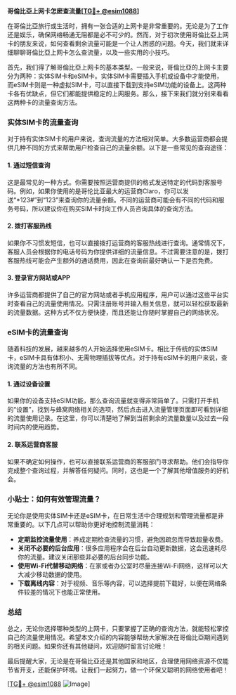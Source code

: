 **哥倫比亞上网卡怎麽查流量[[TG💪+ @esim1088](https://t.me/s/esim1088)]**

在哥倫比亞旅行或生活时，拥有一张合适的上网卡是非常重要的。无论是为了工作还是娱乐，确保网络畅通无阻都是必不可少的。然而，对于初次使用哥倫比亞上网卡的朋友来说，如何查看剩余流量可能是一个让人困惑的问题。今天，我们就来详细聊聊哥倫比亞上网卡怎么查流量，以及一些实用的小技巧。

首先，我们得了解哥倫比亞上网卡的基本类型。一般来说，哥倫比亞的上网卡主要分为两种：实体SIM卡和eSIM卡。实体SIM卡需要插入手机或设备中才能使用，而eSIM卡则是一种虚拟SIM卡，可以直接下载到支持eSIM功能的设备上。这两种卡各有优缺点，但它们都能提供稳定的上网服务。那么，接下来我们就分别来看看这两种卡的流量查询方法。

### 实体SIM卡的流量查询

对于持有实体SIM卡的用户来说，查询流量的方法相对简单。大多数运营商都会提供几种不同的方式来帮助用户检查自己的流量余额。以下是一些常见的查询途径：

#### 1. **通过短信查询**
这是最常见的一种方式。你需要按照运营商提供的格式发送特定的代码到客服号码。例如，如果你使用的是哥伦比亚最大的运营商Claro，你可以发送“*123#”到“123”来查询你的流量余额。不同的运营商可能会有不同的代码和服务号码，所以建议你在购买SIM卡时向工作人员咨询具体的查询方法。

#### 2. **拨打客服热线**
如果你不习惯发短信，也可以直接拨打运营商的客服热线进行查询。通常情况下，客服人员会根据你的电话号码为你提供详细的流量信息。不过需要注意的是，拨打客服热线可能会产生额外的通话费用，因此在查询前最好确认一下是否免费。

#### 3. **登录官方网站或APP**
许多运营商都提供了自己的官方网站或者手机应用程序，用户可以通过这些平台实时查看自己的流量使用情况。只需注册账号并输入相关信息，就可以轻松获取最新的流量数据。这种方式不仅方便快捷，而且还能让你随时掌握自己的网络状况。

### eSIM卡的流量查询

随着科技的发展，越来越多的人开始选择使用eSIM卡。相比于传统的实体SIM卡，eSIM卡具有体积小、无需物理插拔等优点。对于持有eSIM卡的用户来说，查询流量的方法也有所不同。

#### 1. **通过设备设置**
如果你的设备支持eSIM功能，那么查询流量就变得非常简单了。只需打开手机的“设置”，找到与蜂窝网络相关的选项，然后点击进入流量管理页面即可看到详细的流量使用记录。在这里，你可以清楚地了解到当前剩余的流量数量以及过去一段时间内的使用趋势。

#### 2. **联系运营商客服**
如果不确定如何操作，也可以直接联系运营商的客服部门寻求帮助。他们会指导你完成整个查询过程，并解答任何疑问。同时，这也是一个了解其他增值服务的好机会。

### 小贴士：如何有效管理流量？

无论你是使用实体SIM卡还是eSIM卡，在日常生活中合理规划和管理流量都是非常重要的。以下几点可以帮助你更好地控制流量消耗：

- **定期监控流量使用**：养成定期检查流量的习惯，避免因疏忽而导致超量收费。
- **关闭不必要的后台应用**：很多应用程序会在后台自动更新数据，这会迅速耗尽你的流量。建议关闭那些非必要的后台同步功能。
- **使用Wi-Fi代替移动网络**：在家或者办公室时尽量连接Wi-Fi网络，这样可以大大减少移动数据的使用。
- **下载离线内容**：对于视频、音乐等内容，可以选择提前下载好，以便在网络条件较差的情况下也能正常使用。

### 总结

总之，无论你选择哪种类型的上网卡，只要掌握了正确的查询方法，就能轻松掌控自己的流量使用情况。希望本文介绍的内容能够帮助大家解决在哥倫比亞期间遇到的相关问题。如果你还有其他疑问，欢迎随时留言讨论哦！

最后提醒大家，无论是在哥倫比亞还是其他国家和地区，合理使用网络资源不仅能节省开支，还能保护环境。让我们一起努力，做一个环保又聪明的网络使用者吧！

[[TG💪+ @esim1088](https://t.me/s/esim1088) ![Image](https://i.postimg.cc/4NQfJmqS/Snipaste-2025-05-13-00-14-12.png)]